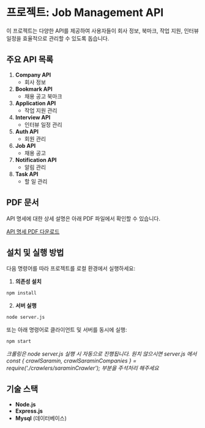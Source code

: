 # 프로젝트: Job Management API

이 프로젝트는 다양한 API를 제공하여 사용자들이 회사 정보, 북마크, 작업 지원, 인터뷰 일정을 효율적으로 관리할 수 있도록 돕습니다.

## 주요 API 목록

1. **Company API**
    - 회사 정보
2. **Bookmark API**
    - 채용 공고 북마크 
3. **Application API**
    - 작업 지원 관리
4. **Interview API**
    - 인터뷰 일정 관리
5. **Auth API**
    - 회원 관리
6. **Job API**
    - 채용 공고
7. **Notification API**
    - 알림 관리
8. **Task API**
    - 할 일 관리

## PDF 문서

API 명세에 대한 상세 설명은 아래 PDF 파일에서 확인할 수 있습니다.

[API 명세 PDF 다운로드](./Assignment3_readme.pdf)

## 설치 및 실행 방법

다음 명령어를 따라 프로젝트를 로컬 환경에서 실행하세요:

1. **의존성 설치**

```bash
npm install
```

2. **서버 실행**

```bash
node server.js
```

또는 아래 명령어로 클라이언트 및 서버를 동시에 실행:

```bash
npm start
```

*크롤링은 node server.js 실행 시 자동으로 진행됩니다. 원치 않으시면 
server.js 에서 
const { crawlSaramin, crawlSaraminCompanies } = require('./crawlers/saraminCrawler'); 
부분을 주석처리 해주세요*

## 기술 스택

- **Node.js**
- **Express.js**
- **Mysql** (데이터베이스)

